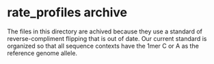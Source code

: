 # rate_profiles archive

The files in this directory are achived because they use a standard of reverse-compliment flipping that is out of date.  Our current standard is organized so that all sequence contexts have the 1mer C or A as the reference genome allele.
